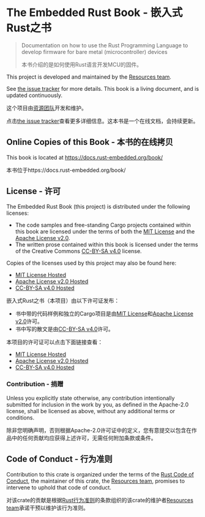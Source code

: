 # The Embedded Rust Book - 嵌入式Rust之书

> Documentation on how to use the Rust Programming Language to develop firmware for bare metal (microcontroller) devices
>
> 本书介绍的是如何使用Rust语言开发MCU的固件。 

This project is developed and maintained by the [Resources team][team].

See [the issue tracker] for more details. This book is a living document, and is updated continuously.

[the issue tracker]: https://github.com/rust-embedded/book/issues

这个项目由[资源团队][team]开发和维护。

点击[the issue tracker]查看更多详细信息。这本书是一个在线文档，会持续更新。

[the issue tracker]: https://github.com/rust-embedded/book/issues

## Online Copies of this Book - 本书的在线拷贝

This book is located at https://docs.rust-embedded.org/book/

本书位于https://docs.rust-embedded.org/book/

## License - 许可

The Embedded Rust Book (this project) is distributed under the following licenses:

* The code samples and free-standing Cargo projects contained within this book are licensed under the terms of both the [MIT License] and the [Apache License v2.0].
* The written prose contained within this book is licensed under the terms of the Creative Commons [CC-BY-SA v4.0] license.

Copies of the licenses used by this project may also be found here:

* [MIT License Hosted]
* [Apache License v2.0 Hosted]
* [CC-BY-SA v4.0 Hosted]

嵌入式Rust之书（本项目）由以下许可证发布：

- 书中带的代码样例和独立的Cargo项目是由[MIT License]和[Apache License v2.0]许可。
- 书中写的散文是由[CC-BY-SA v4.0]许可。

本项目的许可证可以点击下面链接查看：

- [MIT License Hosted]
- [Apache License v2.0 Hosted]
- [CC-BY-SA v4.0 Hosted]

[MIT License]: ./LICENSE-MIT
[Apache License v2.0]: ./LICENSE-APACHE
[CC-BY-SA v4.0]: ./LICENSE-CC-BY-SA
[MIT License Hosted]: https://opensource.org/licenses/MIT
[Apache License v2.0 Hosted]: http://www.apache.org/licenses/LICENSE-2.0
[CC-BY-SA v4.0 Hosted]: https://creativecommons.org/licenses/by-sa/4.0/legalcode

### Contribution - 捐赠

Unless you explicitly state otherwise, any contribution intentionally submitted for inclusion in the work by you, as defined in the Apache-2.0 license, shall be licensed as above, without any additional terms or conditions.

 除非您明确声明，否则根据Apache-2.0许可证中的定义，您有意提交以包含在作品中的任何贡献均应获得上述许可，无需任何附加条款或条件。 

## Code of Conduct - 行为准则

Contribution to this crate is organized under the terms of the [Rust Code of
Conduct][CoC], the maintainer of this crate, the [Resources team][team], promises
to intervene to uphold that code of conduct.

对该crate的贡献是根据[Rust行为准则][CoC]的条款组织的该crate的维护者[Resources team][team]承诺干预以维护该行为准则。

[CoC]: CODE_OF_CONDUCT.md
[team]: https://github.com/rust-embedded/wg#the-resources-team
